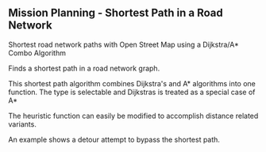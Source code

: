 ## Mission Planning  - Shortest Path in a Road Network

Shortest road network paths with Open Street Map using a Dijkstra/A* Combo Algorithm

Finds a shortest path in a road network graph.

This shortest path algorithm combines Dijkstra's and A* algorithms into one function. The type is selectable and Dijkstras is treated as a special case of A* 

The heuristic function can easily be modified to accomplish distance related variants.

An example shows a detour attempt to bypass the shortest path.
